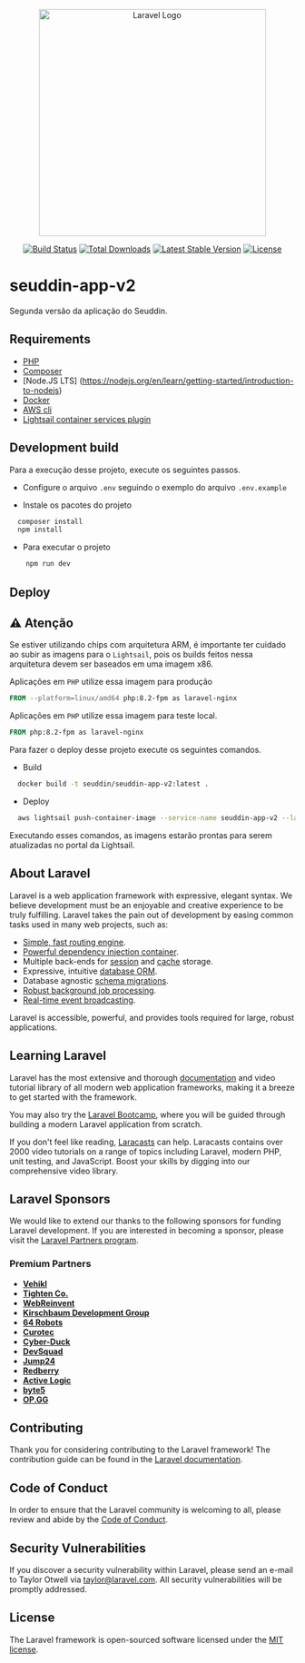 <p align="center"><a href="https://laravel.com" target="_blank"><img src="https://raw.githubusercontent.com/laravel/art/master/logo-lockup/5%20SVG/2%20CMYK/1%20Full%20Color/laravel-logolockup-cmyk-red.svg" width="400" alt="Laravel Logo"></a></p>

<p align="center">
<a href="https://github.com/laravel/framework/actions"><img src="https://github.com/laravel/framework/workflows/tests/badge.svg" alt="Build Status"></a>
<a href="https://packagist.org/packages/laravel/framework"><img src="https://img.shields.io/packagist/dt/laravel/framework" alt="Total Downloads"></a>
<a href="https://packagist.org/packages/laravel/framework"><img src="https://img.shields.io/packagist/v/laravel/framework" alt="Latest Stable Version"></a>
<a href="https://packagist.org/packages/laravel/framework"><img src="https://img.shields.io/packagist/l/laravel/framework" alt="License"></a>
</p>

# seuddin-app-v2

Segunda versão da aplicação do Seuddin.

## Requirements

-   [PHP](https://www.php.net)
-   [Composer](https://getcomposer.org/doc/01-basic-usage.md)
-   [Node.JS LTS] (https://nodejs.org/en/learn/getting-started/introduction-to-nodejs)
-   [Docker](https://www.docker.com/products/docker-desktop/)
-   [AWS cli](https://aws.amazon.com/pt/cli/)
-   [Lightsail container services plugin](https://docs.aws.amazon.com/lightsail/latest/userguide/amazon-lightsail-install-software.html)

## Development build

Para a execução desse projeto, execute os seguintes passos.

-   Configure o arquivo `.env` seguindo o exemplo do arquivo `.env.example`

-   Instale os pacotes do projeto

```bash
  composer install
  npm install
```

-   Para executar o projeto

```bash
    npm run dev
```

## Deploy

## ⚠️ Atenção

Se estiver utilizando chips com arquitetura ARM, é importante ter cuidado ao subir as imagens para o `Lightsail`, pois os builds feitos nessa arquitetura devem ser baseados em uma imagem x86.

Aplicações em `PHP` utilize essa imagem para produção

```dockerfile
FROM --platform=linux/amd64 php:8.2-fpm as laravel-nginx
```

Aplicações em `PHP` utilize essa imagem para teste local.

```dockerfile
FROM php:8.2-fpm as laravel-nginx
```

Para fazer o deploy desse projeto execute os seguintes comandos.

-   Build

```bash
  docker build -t seuddin/seuddin-app-v2:latest .
```

-   Deploy

```bash
  aws lightsail push-container-image --service-name seuddin-app-v2 --label seuddin-app-v2 --image seuddin/seuddin-app-v2:latest --profile seuddin
```

Executando esses comandos, as imagens estarão prontas para serem atualizadas no portal da Lightsail.

## About Laravel

Laravel is a web application framework with expressive, elegant syntax. We believe development must be an enjoyable and creative experience to be truly fulfilling. Laravel takes the pain out of development by easing common tasks used in many web projects, such as:

-   [Simple, fast routing engine](https://laravel.com/docs/routing).
-   [Powerful dependency injection container](https://laravel.com/docs/container).
-   Multiple back-ends for [session](https://laravel.com/docs/session) and [cache](https://laravel.com/docs/cache) storage.
-   Expressive, intuitive [database ORM](https://laravel.com/docs/eloquent).
-   Database agnostic [schema migrations](https://laravel.com/docs/migrations).
-   [Robust background job processing](https://laravel.com/docs/queues).
-   [Real-time event broadcasting](https://laravel.com/docs/broadcasting).

Laravel is accessible, powerful, and provides tools required for large, robust applications.

## Learning Laravel

Laravel has the most extensive and thorough [documentation](https://laravel.com/docs) and video tutorial library of all modern web application frameworks, making it a breeze to get started with the framework.

You may also try the [Laravel Bootcamp](https://bootcamp.laravel.com), where you will be guided through building a modern Laravel application from scratch.

If you don't feel like reading, [Laracasts](https://laracasts.com) can help. Laracasts contains over 2000 video tutorials on a range of topics including Laravel, modern PHP, unit testing, and JavaScript. Boost your skills by digging into our comprehensive video library.

## Laravel Sponsors

We would like to extend our thanks to the following sponsors for funding Laravel development. If you are interested in becoming a sponsor, please visit the [Laravel Partners program](https://partners.laravel.com).

### Premium Partners

-   **[Vehikl](https://vehikl.com/)**
-   **[Tighten Co.](https://tighten.co)**
-   **[WebReinvent](https://webreinvent.com/)**
-   **[Kirschbaum Development Group](https://kirschbaumdevelopment.com)**
-   **[64 Robots](https://64robots.com)**
-   **[Curotec](https://www.curotec.com/services/technologies/laravel/)**
-   **[Cyber-Duck](https://cyber-duck.co.uk)**
-   **[DevSquad](https://devsquad.com/hire-laravel-developers)**
-   **[Jump24](https://jump24.co.uk)**
-   **[Redberry](https://redberry.international/laravel/)**
-   **[Active Logic](https://activelogic.com)**
-   **[byte5](https://byte5.de)**
-   **[OP.GG](https://op.gg)**

## Contributing

Thank you for considering contributing to the Laravel framework! The contribution guide can be found in the [Laravel documentation](https://laravel.com/docs/contributions).

## Code of Conduct

In order to ensure that the Laravel community is welcoming to all, please review and abide by the [Code of Conduct](https://laravel.com/docs/contributions#code-of-conduct).

## Security Vulnerabilities

If you discover a security vulnerability within Laravel, please send an e-mail to Taylor Otwell via [taylor@laravel.com](mailto:taylor@laravel.com). All security vulnerabilities will be promptly addressed.

## License

The Laravel framework is open-sourced software licensed under the [MIT license](https://opensource.org/licenses/MIT).
